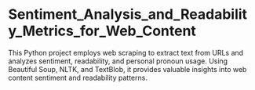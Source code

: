 # Sentiment_Analysis_and_Readability_Metrics_for_Web_Content
This Python project employs web scraping to extract text from URLs and analyzes sentiment, readability, and personal pronoun usage. Using Beautiful Soup, NLTK, and TextBlob, it provides valuable insights into web content sentiment and readability patterns.

